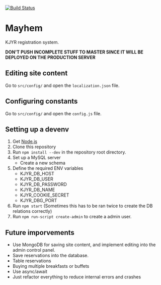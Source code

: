 [![Build Status](https://mattermost.tko-aly.fi/buildStatus/icon?job=mayhem)](http://mattermost.tko-aly.fi/job/mayhem/)

# Mayhem

KJYR registration system. 

**DON'T PUSH INCOMPLETE STUFF TO MASTER SINCE IT WILL BE DEPLOYED ON THE PRODUCTION SERVER**

## Editing site content

Go to `src/config/` and open the `localization.json` file.

## Configuring constants

Go to `src/config/` and open the `config.js` file.

## Setting up a devenv

1. Get [Node.js](https://nodejs.org)
2. Clone this repository
3. Run `npm install --dev` in the repository root directory.
4. Set up a MySQL server
    - Create a new schema
5. Define the required ENV variables
    - KJYR\_DB_HOST
    - KJYR\_DB_USER
    - KJYR\_DB_PASSWORD
    - KJYR\_DB_NAME
    - KJYR\_COOKIE_SECRET
    - KJYR\_DBG_PORT
6. Run `npm start` (Sometimes this has to be ran twice to create the DB relations correctly)
7. Run `npm run-script create-admin` to create a admin user.

## Future imporvements

- Use MongoDB for saving site content, and implement editing into the admin control panel.
- Save reservations into the database.
- Table reservations
- Buying multiple breakfasts or buffets
- Use async/await
- Just refactor everything to reduce internal errors and crashes